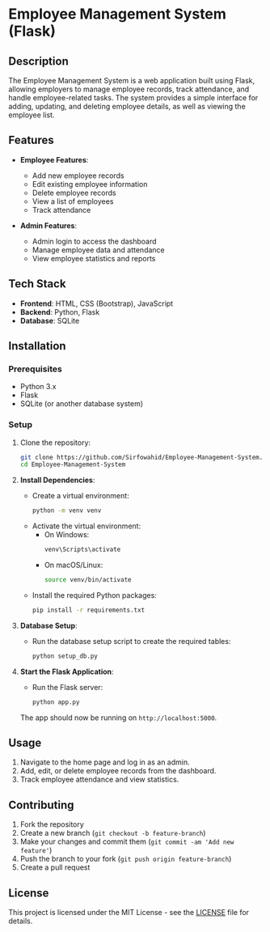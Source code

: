 # Employee Management System (Flask)

## Description
The Employee Management System is a web application built using Flask, allowing employers to manage employee records, track attendance, and handle employee-related tasks. The system provides a simple interface for adding, updating, and deleting employee details, as well as viewing the employee list.

## Features
- **Employee Features**:
  - Add new employee records
  - Edit existing employee information
  - Delete employee records
  - View a list of employees
  - Track attendance

- **Admin Features**:
  - Admin login to access the dashboard
  - Manage employee data and attendance
  - View employee statistics and reports

## Tech Stack
- **Frontend**: HTML, CSS (Bootstrap), JavaScript
- **Backend**: Python, Flask
- **Database**: SQLite 

## Installation

### Prerequisites
- Python 3.x
- Flask
- SQLite (or another database system)

### Setup

1. Clone the repository:
    ```bash
    git clone https://github.com/Sirfowahid/Employee-Management-System.git
    cd Employee-Management-System
    ```

2. **Install Dependencies**:
    - Create a virtual environment:
        ```bash
        python -m venv venv
        ```
    - Activate the virtual environment:
        - On Windows:
            ```bash
            venv\Scripts\activate
            ```
        - On macOS/Linux:
            ```bash
            source venv/bin/activate
            ```
    - Install the required Python packages:
        ```bash
        pip install -r requirements.txt
        ```

3. **Database Setup**:
    - Run the database setup script to create the required tables:
        ```bash
        python setup_db.py
        ```

4. **Start the Flask Application**:
    - Run the Flask server:
        ```bash
        python app.py
        ```

    The app should now be running on `http://localhost:5000`.

## Usage
1. Navigate to the home page and log in as an admin.
2. Add, edit, or delete employee records from the dashboard.
3. Track employee attendance and view statistics.

## Contributing
1. Fork the repository
2. Create a new branch (`git checkout -b feature-branch`)
3. Make your changes and commit them (`git commit -am 'Add new feature'`)
4. Push the branch to your fork (`git push origin feature-branch`)
5. Create a pull request

## License
This project is licensed under the MIT License - see the [LICENSE](LICENSE) file for details.
